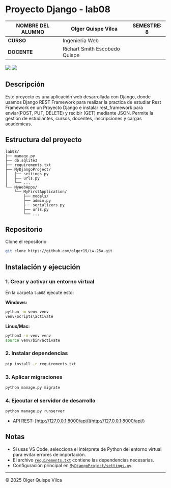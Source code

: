 # Proyecto Django - lab08

| NOMBRE DEL ALUMNO | Olger Quispe Vilca      | SEMESTRE: 8|
|-------------------|------------------------|-----------|
| **CURSO**         | Ingenieria Web         |           |
| **DOCENTE**       | Richart Smith Escobedo Quispe |     |

<span>
<img src="https://img.shields.io/badge/django-%23092E20.svg?style=for-the-badge&logo=django&logoColor=white">
<img src="https://img.shields.io/badge/sqlite-%2307405e.svg?style=for-the-badge&logo=sqlite&logoColor=white">
</span>

## Descripción

Este proyecto es una aplicación web desarrollada con Django, donde usamos Django REST Framework para realizar la practica de estudiar Rest Framework en un Proyecto Django e instalar rest_framework para enviar(POST, PUT, DELETE) y recibir (GET) mediante JSON. Permite la gestión de estudiantes, cursos, docentes, inscripciones y cargas académicas.

## Estructura del proyecto

```
lab08/
├── manage.py
├── db.sqlite3
├── requirements.txt
├── MyDjangoProject/
│   ├── settings.py
│   ├── urls.py
│   └── ...
└── MyWebApps/
    └── MyFirstApplication/
        ├── models/
        ├── admin.py
        ├── serializers.py
        ├── urls.py
        └── ...
```

## Repositorio

Clone el repositorio

```sh
git clone https://github.com/olger19/iw-25a.git
```


## Instalación y ejecución

### 1. Crear y activar un entorno virtual

En la carpeta `lab08` ejecute esto:

**Windows:**
```sh
python -m venv venv
venv\Scripts\activate
```

**Linux/Mac:**
```sh
python3 -m venv venv
source venv/bin/activate
```

### 2. Instalar dependencias

```sh
pip install -r requirements.txt
```

### 3. Aplicar migraciones

```sh
python manage.py migrate
```

### 4. Ejecutar el servidor de desarrollo

```sh
python manage.py runserver
```

- API REST: [http://127.0.0.1:8000/api/](http://127.0.0.1:8000/api/)

## Notas

- Si usas VS Code, selecciona el intérprete de Python del entorno virtual para evitar errores de importación.
- El archivo [`requirements.txt`](requirements.txt) contiene las dependencias necesarias.
- Configuración principal en [`MyDjangoProject/settings.py`](MyDjangoProject/settings.py).

---

© 2025 Olger Quispe Vilca